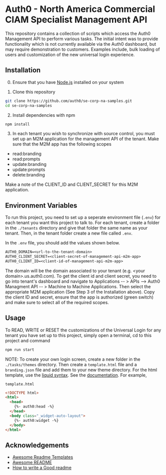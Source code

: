 
# Auth0 - North America Commercial CIAM Specialist Management API 

This repository contains a collection of scripts which access the Auth0 Management API to perform various tasks. The initial intent was to provide functionality which is not currently available via the Auth0 dashboard, but may require demonstration to customers. Examples include, bulk loading of users and customization of the new universal login experience.

## Installation

0. Ensure that you have [Node.js](https://nodejs.org/en/) installed on your system

1. Clone this repository

```bash
git clone https://github.com/auth0/se-corp-na-samples.git
cd se-corp-na-samples
```

2. Install dependencies with npm

```bash
npm install
```

3. In each tenant you wish to synchronize with source control, you must set up an M2M application for the management API of the tenant. Make sure that the M2M app has the following scopes

* read:branding
* read:prompts
* update:branding
* update:prompts
* delete:branding

Make a note of the CLIENT_ID and CLIENT_SECRET for this M2M application.

## Environment Variables

To run this project, you need to set up a seperate environment file (`.env`) for each tenant you want this project
to talk to. For each tenant, create a folder in the `./tenants` directory and give that folder the same name as your tenant.
Then, in the tenant folder create a new file called `.env`.

In the `.env` file, you should add the values shown below.
```txt
AUTH0_DOMAIN=<url-to-the-tenant-domain>
AUTH0_CLIENT_SECRET=<client-secret-of-management-api-m2m-app>
AUTH0_CLIENT_ID=<client-id-of-management-api-m2m-app>
```
The domain will be the domain associated to your tenant (e.g. \<your domain>.us.auth0.com). To get the client id and client secret, you need to go into tenant's dashboard and navigate to Applications -- > APIs --> Auth0 Managment API -- > Machine to Machine Applications. Then select the appropriate M2M application (See Step 3 of the Installation above). Copy the client ID and secret, ensure that the app is authorized (green switch) and make sure to select all of the required scopes.

## Usage

To READ, WRITE or RESET the customizations of the Universal Login for any tenant you have set up to this project, simply open a terminal, cd to this project and command

```bash
npm run start
```


NOTE: To create your own login screen, create a new folder in the `./tasks/themes` directory. Then create a `template.html` file and a `branding.json` file and add them to your new theme directory. For the html template, use the [liquid syntax](https://shopify.github.io/liquid/basics/introduction/). See the [documentation](https://auth0.com/docs/brand-and-customize/universal-login-page-templates). For example,

`template.html`
```html
<!DOCTYPE html>
<html>
  <head>
    {%- auth0:head -%}
  </head>
  <body class="_widget-auto-layout">
    {%- auth0:widget -%}
  </body>
</html>
```

## Acknowledgements
 - [Awesome Readme Templates](https://awesomeopensource.com/project/elangosundar/awesome-README-templates)
 - [Awesome README](https://github.com/matiassingers/awesome-readme)
 - [How to write a Good readme](https://bulldogjob.com/news/449-how-to-write-a-good-readme-for-your-github-project)
